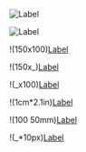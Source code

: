 ![Label](/url)

![Label](/url "Title")

!(150x100)[Label](/url)

!(150x_)[Label](/url)

!(_x100)[Label](/url)

!(1cm*2.1in)[Label](/url)

!(100 50mm)[Label](/url)

!(_*10px)[Label](/url)